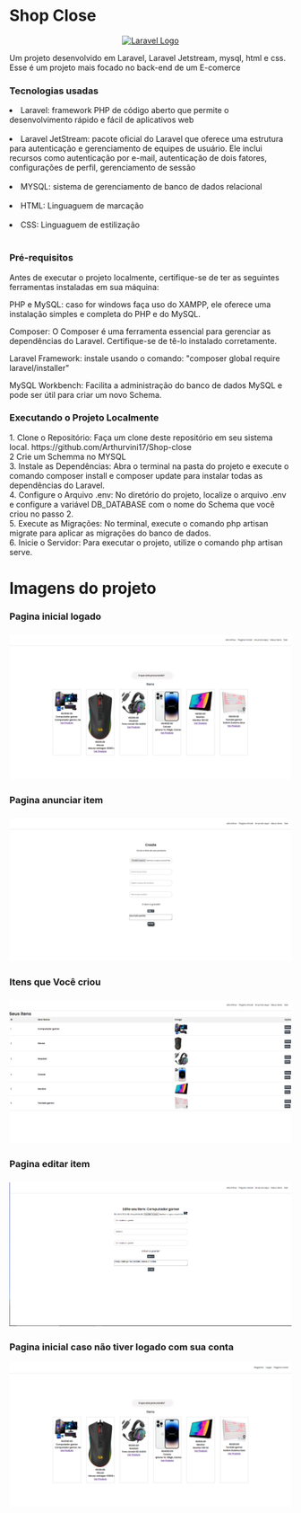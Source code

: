<h1>Shop Close</h1>
<p align="center"><a href="https://laravel.com" target="_blank"><img src="https://raw.githubusercontent.com/laravel/art/master/logo-lockup/5%20SVG/2%20CMYK/1%20Full%20Color/laravel-logolockup-cmyk-red.svg" width="100" alt="Laravel Logo"></a></p>
<p>Um projeto desenvolvido em Laravel, Laravel Jetstream, mysql, html e css. Esse é um projeto mais focado no back-end de um E-comerce</p>

<h3>Tecnologias usadas</h3>
<li>Laravel: framework PHP de código aberto que permite o desenvolvimento rápido e fácil de aplicativos web </li> <br>
<li>Laravel JetStream:  pacote oficial do Laravel que oferece uma estrutura para autenticação e gerenciamento de equipes de usuário. Ele inclui recursos como autenticação por e-mail, autenticação de dois fatores, configurações de perfil, gerenciamento de sessão </li> <br>
<li>MYSQL: sistema de gerenciamento de banco de dados relacional </li> <br>
<li>HTML: Linguaguem de marcação </li> <br>
<li>CSS: Linguaguem de estilização </li> <br>

<h3>Pré-requisitos</h3>
Antes de executar o projeto localmente, certifique-se de ter as seguintes ferramentas instaladas em sua máquina:

PHP e MySQL:  caso for windows faça uso do XAMPP, ele oferece uma instalação simples e completa do PHP e do MySQL.

Composer: O Composer é uma ferramenta essencial para gerenciar as dependências do Laravel. Certifique-se de tê-lo instalado corretamente.

Laravel Framework: instale usando o comando: "composer global require laravel/installer"

MySQL Workbench: Facilita a administração do banco de dados MySQL e pode ser útil para criar um novo Schema.

<h3>Executando o Projeto Localmente</h3>
1. Clone o Repositório: Faça um clone deste repositório em seu sistema local. https://github.com/Arthurvini17/Shop-close <br>
2 Crie um Schemma no MYSQL <br>
3. Instale as Dependências: Abra o terminal na pasta do projeto e execute o comando composer install e composer update para instalar todas as dependências do Laravel. <br>
4. Configure o Arquivo .env: No diretório do projeto, localize o arquivo .env e configure a variável DB_DATABASE com o nome do Schema que você criou no passo 2. <br>
5. Execute as Migrações: No terminal, execute o comando php artisan migrate para aplicar as migrações do banco de dados. <br>
6. Inicie o Servidor: Para executar o projeto, utilize o comando php artisan serve. <br>



<h1> Imagens do projeto</h1>
<h3> Pagina inicial logado <h3>
<img src="resources/img/imagens-git/page home.png">

<h3> Pagina anunciar item <h3>
<img src="resources/img/imagens-git/page create.png">

<h3> Itens que Você criou <h3>
<img src="resources/img/imagens-git/dashboard.png">

<h3> Pagina editar item <h3>
<img src="resources/img/imagens-git/page-edit.png">

<h3> Pagina inicial caso não tiver logado com sua conta </h3>

<img src="resources/img/imagens-git/page home-guest.png">


